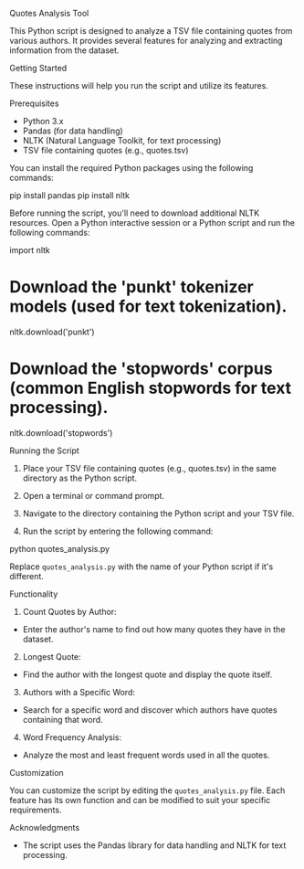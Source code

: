 Quotes Analysis Tool

This Python script is designed to analyze a TSV file containing quotes from various authors. It provides several features for analyzing and extracting information from the dataset. 

Getting Started

These instructions will help you run the script and utilize its features.

 Prerequisites

- Python 3.x
- Pandas (for data handling)
- NLTK (Natural Language Toolkit, for text processing)
- TSV file containing quotes (e.g., quotes.tsv)

You can install the required Python packages using the following commands:

pip install pandas
pip install nltk


Before running the script, you'll need to download additional NLTK resources. Open a Python interactive session or a Python script and run the following commands:

import nltk
# Download the 'punkt' tokenizer models (used for text tokenization).
nltk.download('punkt')
# Download the 'stopwords' corpus (common English stopwords for text processing).
nltk.download('stopwords')



 Running the Script

1. Place your TSV file containing quotes (e.g., quotes.tsv) in the same directory as the Python script.

2. Open a terminal or command prompt.

3. Navigate to the directory containing the Python script and your TSV file.

4. Run the script by entering the following command:

python quotes_analysis.py


Replace `quotes_analysis.py` with the name of your Python script if it's different.

 Functionality

1. Count Quotes by Author:
- Enter the author's name to find out how many quotes they have in the dataset.

2. Longest Quote:
- Find the author with the longest quote and display the quote itself.

3. Authors with a Specific Word:
- Search for a specific word and discover which authors have quotes containing that word.

4. Word Frequency Analysis:
- Analyze the most and least frequent words used in all the quotes.

 Customization

You can customize the script by editing the `quotes_analysis.py` file. Each feature has its own function and can be modified to suit your specific requirements.

Acknowledgments

- The script uses the Pandas library for data handling and NLTK for text processing. 



